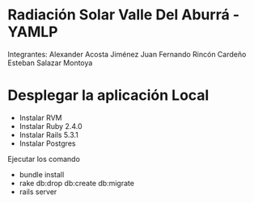 # Radiación Solar Valle Del Aburrá - YAMLP

Integrantes: 
Alexander Acosta Jiménez
Juan Fernando Rincón Cardeño
Esteban Salazar Montoya

# Desplegar la aplicación Local

* Instalar RVM
* Instalar Ruby 2.4.0
* Instalar Rails 5.3.1
* Instalar Postgres

Ejecutar los comando

* bundle install
* rake db:drop db:create db:migrate
* rails server

